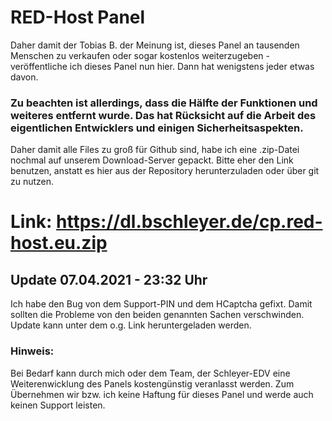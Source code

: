 # RED-Host Panel

Daher damit der Tobias B. der Meinung ist, dieses Panel an tausenden Menschen zu verkaufen oder sogar kostenlos weiterzugeben - veröffentliche ich dieses Panel nun hier. Dann hat wenigstens jeder etwas davon.

### Zu beachten ist allerdings, dass die Hälfte der Funktionen und weiteres entfernt wurde. Das hat Rücksicht auf die Arbeit des eigentlichen Entwicklers und einigen Sicherheitsaspekten.

Daher damit alle Files zu groß für Github sind, habe ich eine .zip-Datei nochmal auf unserem Download-Server gepackt. Bitte eher den Link benutzen, anstatt es hier aus der Repository herunterzuladen oder über git zu nutzen.

# Link: https://dl.bschleyer.de/cp.red-host.eu.zip

## Update 07.04.2021 - 23:32 Uhr
Ich habe den Bug von dem Support-PIN und dem HCaptcha gefixt. Damit sollten die Probleme von den beiden genannten Sachen verschwinden.
Update kann unter dem o.g. Link heruntergeladen werden.

### Hinweis:
Bei Bedarf kann durch mich oder dem Team, der Schleyer-EDV eine Weiterenwicklung des Panels kostengünstig veranlasst werden.
Zum Übernehmen wir bzw. ich keine Haftung für dieses Panel und werde auch keinen Support leisten.

